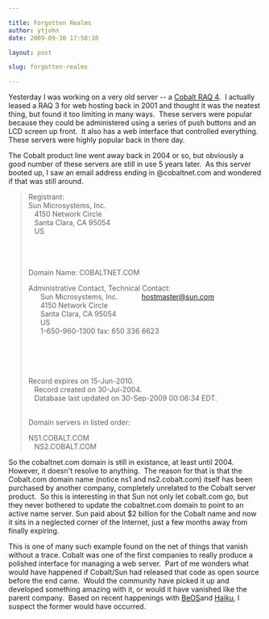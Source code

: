 ```yaml
---

title: Forgotten Realms
author: ytjohn
date: 2009-09-30 17:58:10

layout: post

slug: forgotten-realms

---
```

Yesterday I was working on a very old server -- a <a href="http://en.wikipedia.org/wiki/Cobalt_RaQ">Cobalt RAQ 4</a>.  I
actually leased a RAQ 3 for web hosting back in 2001 and thought it was
the neatest thing, but found it too limiting in many ways.  These
servers were popular because they could be administered using a series
of push buttons and an LCD screen up front.  It also has a web interface
that controlled everything.  These servers were highly popular back in
there day.

The Cobalt product line went away back in 2004 or so, but obviously a
good number of these servers are still in use 5 years later.  As this
server booted up, I saw an email address ending in @cobaltnet.com and
wondered if that was still around.

<blockquote>
Registrant:<br />
Sun Microsystems, Inc.<br />
   4150 Network Circle<br />
   Santa Clara, CA 95054<br />
   US  </br></br></br></br>

Domain Name: COBALTNET.COM  

Administrative Contact, Technical Contact:<br />
      Sun Microsystems, Inc.            hostmaster@sun.com<br />
      4150 Network Circle<br />
      Santa Clara, CA 95054<br />
      US<br />
      1-650-960-1300 fax: 650 336 6623  </br></br></br></br></br>

Record expires on 15-Jun-2010.<br />
   Record created on 30-Jul-2004.<br />
   Database last updated on 30-Sep-2009 00:06:34 EDT.  </br></br>

Domain servers in listed order:  

NS1.COBALT.COM<br />
   NS2.COBALT.COM  </br>
</blockquote>

So the cobaltnet.com domain is still in existance, at least until 2004. 
However, it doesn't resolve to anything.  The reason for that is that
the Cobalt.com domain name (notice ns1 and ns2.cobalt.com) itself has
been purchased by another company, completely unrelated to the Cobalt
server product.  So this is interesting in that Sun not only let
cobalt.com go, but they never bothered to update the cobaltnet.com
domain to point to an active name server. Sun paid about $2 billion for
the Cobalt name and now it sits in a neglected corner of the Internet,
just a few months away from finally expiring.

This is one of many such example found on the net of things that vanish
without a trace. Cobalt was one of the first companies to really produce
a polished interface for managing a web server.  Part of me wonders what
would have happened if Cobalt/Sun had released that code as open source
before the end came.  Would the community have picked it up and
developed something amazing with it, or would it have vanished like the
parent company.  Based on recent happenings with <a href="http://en.wikipedia.org/wiki/BeOS">BeOS</a>and <a href="http://www.haiku-os.org/">Haiku</a>,
I suspect the former would have occurred.
